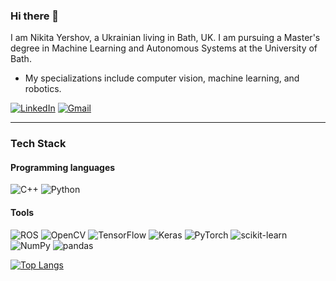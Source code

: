 ### Hi there 👋

<!--
**NikkYrshh/NikkYrshh** is a ✨ _special_ ✨ repository because its `README.md` (this file) appears on your GitHub profile.

Here are some ideas to get you started:

- 🔭 I’m currently working on ...
- 🌱 I’m currently learning ...
- 👯 I’m looking to collaborate on ...
- 🤔 I’m looking for help with ...
- 💬 Ask me about ...
- 📫 How to reach me: ...
- 😄 Pronouns: ...
- ⚡ Fun fact: ...
-->
I am Nikita Yershov, a Ukrainian living in Bath, UK. I am pursuing a Master's degree in Machine Learning and Autonomous Systems at the University of Bath. 
- My specializations include computer vision, machine learning, and robotics.

[![LinkedIn](https://img.shields.io/badge/LinkedIn-blue?style=flat-square&logo=linkedin)](https://www.linkedin.com/in/nik-yershov)
[![Gmail](https://img.shields.io/badge/Gmail-D14836?style=flat-square&logo=gmail&logoColor=white)](mailto:niki.iersh@gmail.com)



***
### Tech Stack
#### Programming languages
![C++](https://img.shields.io/badge/C++-00599C?style=flat-square&logo=cplusplus&logoColor=white)
![Python](https://img.shields.io/badge/Python-3776AB?style=flat-square&logo=python&logoColor=white)
#### Tools
![ROS](https://img.shields.io/badge/ROS-22314E?style=flat-square&logo=ros&logoColor=white)
![OpenCV](https://img.shields.io/badge/OpenCV-%23black.svg?style=flat-square&logo=opencv&logoColor=black)
![TensorFlow](https://img.shields.io/badge/TensorFlow-FF6F00?style=flat-square&logo=tensorflow&logoColor=white)
![Keras](https://img.shields.io/badge/Keras-D00000?style=flat-square&logo=Keras&logoColor=white)
![PyTorch](https://img.shields.io/badge/PyTorch-EE4C2C?style=flat-square&logo=pytorch&logoColor=white)
![scikit-learn](https://img.shields.io/badge/scikit_learn-F7931E?style=flat-square&logo=scikit-learn&logoColor=white)
![NumPy](https://img.shields.io/badge/NumPy-013243?style=flat-square&logo=numpy&logoColor=white)
![pandas](https://img.shields.io/badge/pandas-150458?style=flat-square&logo=pandas&logoColor=white)


[![Top Langs](https://github-readme-stats.vercel.app/api/top-langs/?username=NikkYrshh&layout=compact)](https://github.com/anuraghazra/github-readme-stats)
